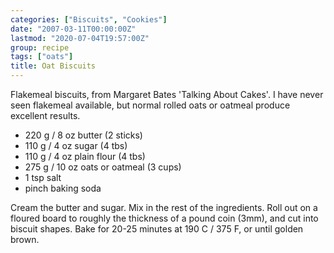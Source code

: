 ```yaml
---
categories: ["Biscuits", "Cookies"]
date: "2007-03-11T00:00:00Z"
lastmod: "2020-07-04T19:57:00Z"
group: recipe
tags: ["oats"]
title: Oat Biscuits
---
```



Flakemeal biscuits, from Margaret Bates 'Talking About Cakes'.  I have never seen flakemeal available, but normal rolled oats or oatmeal produce excellent results.

- 220 g / 8 oz butter (2 sticks)
- 110 g / 4 oz sugar (4 tbs)
- 110 g / 4 oz plain flour (4 tbs)
- 275 g / 10 oz oats or oatmeal (3 cups)
- 1 tsp salt
- pinch baking soda

Cream the butter and sugar.  Mix in the rest of the ingredients.  Roll
out on a floured board to roughly the thickness of a pound coin (3mm), and
cut into biscuit shapes.  Bake for 20-25 minutes at 190 C / 375 F, or until golden brown.
